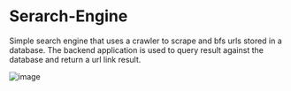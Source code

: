 # Serarch-Engine

Simple search engine that uses a crawler to scrape and bfs urls stored in a database. The backend application is used to query result against the database and return 
a url link result.

![image](https://github.com/DaveSharma-Hub/Serarch-Engine/assets/81478885/1612d187-4ca8-4673-9e07-6758dabdf8c7)
